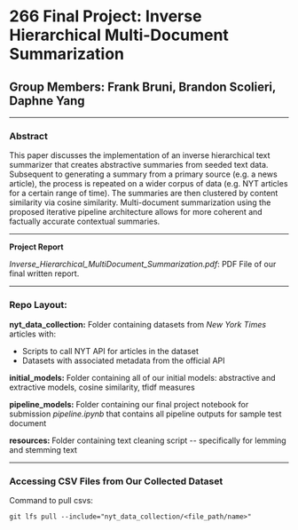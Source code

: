 # 266 Final Project: Inverse Hierarchical Multi-Document Summarization

## Group Members: Frank Bruni, Brandon Scolieri, Daphne Yang

<hr>

### Abstract

This paper discusses the implementation of an inverse hierarchical text summarizer that creates abstractive summaries from seeded text data. Subsequent to generating a summary from a primary source (e.g. a news article), the process is repeated on a wider corpus of data (e.g. NYT articles for a certain range of time). The summaries are then clustered by content similarity via cosine similarity. Multi-document summarization using the proposed iterative pipeline architecture allows for more coherent and factually accurate contextual summaries.

<hr>

<strong> Project Report </strong>

<i>Inverse_Hierarchical_MultiDocument_Summarization.pdf</i>: PDF File of our final written report.

<hr>

### Repo Layout:

<strong>nyt_data_collection:</strong> Folder containing datasets from <i>New York Times</i> articles with:
<ul>
        <li> Scripts to call NYT API for articles in the dataset </li>
    <li> Datasets with associated metadata from the official API </li>
</ul>
<strong>initial_models:</strong> Folder containing all of our initial models: abstractive and extractive models, cosine similarity, tfidf measures

<strong>pipeline_models:</strong> Folder containing our final project notebook for submission <i>pipeline.ipynb</i> that contains all pipeline outputs for sample test document

<strong>resources: </strong> Folder containing text cleaning script -- specifically for lemming and stemming text

<hr>

### Accessing CSV Files from Our Collected Dataset

Command to pull csvs: 

```
git lfs pull --include="nyt_data_collection/<file_path/name>"
```
